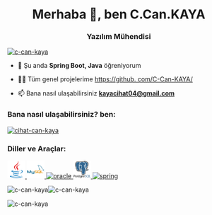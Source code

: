 <h1 align="center">Merhaba 👋, ben C.Can.KAYA</h1>
<h3 align="center">Yazılım Mühendisi</h3>

<p align="left"> <a href=" https://github.com/ryo-ma/github-profile-trophy"><img src="https://github-profile-trophy.vercel.app/?username=c-can-kaya" alt=" c-can-kaya" /></a> </p>

- 🌱 Şu anda **Spring Boot, Java** öğreniyorum

- 👨‍💻 Tüm genel projelerime [https://github. com/C-Can-KAYA/](https://github.com/C-Can-KAYA/)

- 📫 Bana nasıl ulaşabilirsiniz **kayacihat04@gmail.com**

<h3 align="left">Bana nasıl ulaşabilirsiniz? ben:</h3>
<p align = "left">
<a href = "https://linkedin.com/in/cihat-can-kaya" target = "blank"><img align = "center" src= "https://raw.githubusercontent.com/rahuldkjain/github-profile-readme-generator/master/src/images/icons/Social/linked-in-alt.svg" alt="cihat-can-kaya" height= "30" width="40" /></a>
</p>

<h3 align="left">Diller ve Araçlar:</h3>
<p align="left"> <a href="https:/ /www.java.com" target = "_blank" rel = "noreferrer"> <img src = "https://raw.githubusercontent.com/devicons/devicon/master/icons/java/java-original.svg" alt ="java" width = "40" height = "40"/> </a> <a href = "https://www.mysql.com/" target = "_blank" rel = "noreferrer"> <img src ="https://raw.githubusercontent.com/devicons/devicon/master/icons/mysql/mysql-original-wordmark.svg" alt = "mysql" width = "40" height = "40"/> </a > <a href = "https://www.oracle.com/" target = "_blank" rel = "noreferrer"> <img src = "https://raw.githubusercontent.com/devicons/devicon/master/icons /oracle/oracle-original.svg" alt = "oracle" width = "40" height = "40"/> </a> <a href = "https://www.postgresql.org" target = "_blank" rel = "noreferrer"> <img src = "https://raw.githubusercontent.com/devicons/devicon/master/icons/postgresql/postgresql-original-wordmark.svg" alt = "postgresql" width = "40" yükseklik ="40"/> </a> <a href = "https://spring.io/" target = "_blank" rel = "noreferrer"> <img src = "https://www.vectorlogo.zone/logolar/springio/springio-icon.svg" alt = "spring" width = "40" height = "40"/> </a>

</p> <p><img align = "left" src = "https://github-readme-stats. vercel.app/api/top-langs?username=c-can-kaya&show_icons=true&locale=tr&layout=compact" alt="c-can-kaya" /></p>

<p> <img align="center " src="https://github-readme-stats.vercel.app/api?username=c-can-kaya&show_icons=true&locale=en" alt="c-can-kaya" /></p>

<p> <img align = "center" src = "https://github-readme-streak-stats.herokuapp.com/?user=c-can-kaya" alt = "c-can-kaya" /></p>
